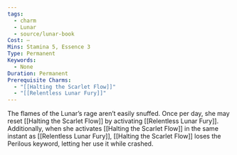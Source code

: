 ```yaml
---
tags:
  - charm
  - Lunar
  - source/lunar-book
Cost: —
Mins: Stamina 5, Essence 3
Type: Permanent
Keywords:
  - None
Duration: Permanent
Prerequisite Charms:
  - "[[Halting the Scarlet Flow]]"
  - "[[Relentless Lunar Fury]]"
---
```

The flames of the Lunar’s rage aren’t easily snuffed. Once per day, she may reset [[Halting the Scarlet Flow]] by activating [[Relentless Lunar Fury]]. Additionally, when she activates [[Halting the Scarlet Flow]] in the same instant as [[Relentless Lunar Fury]], [[Halting the Scarlet Flow]] loses the Perilous keyword, letting her use it while crashed.